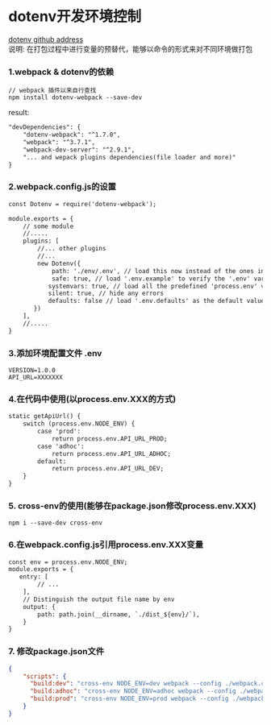 # dotenv开发环境控制
[dotenv github address](https://github.com/mrsteele/dotenv-webpack) <br/>
说明: 在打包过程中进行变量的预替代，能够以命令的形式来对不同环境做打包

### 1.webpack & dotenv的依赖
```shell script
// webpack 插件以来自行查找
npm install dotenv-webpack --save-dev
```
result:
```html
"devDependencies": {
    "dotenv-webpack": "^1.7.0",
    "webpack": "^3.7.1",
    "webpack-dev-server": "^2.9.1",
    "... and wepack plugins dependencies(file loader and more)"
}
```

### 2.webpack.config.js的设置
```html
const Dotenv = require('dotenv-webpack');

module.exports = {
    // some module
    //.....
    plugins: [
        //... other plugins
        //...
        new Dotenv({
            path: './env/.env', // load this now instead of the ones in '.env'
            safe: true, // load '.env.example' to verify the '.env' variables are all set. Can also be a string to a different file.
           systemvars: true, // load all the predefined 'process.env' variables which will trump anything local per dotenv specs.
           silent: true, // hide any errors
           defaults: false // load '.env.defaults' as the default values if empty.
       })
    ],
    //.....
}
```

### 3.添加环境配置文件 .env
```properties
VERSION=1.0.0
API_URL=XXXXXXX
```

### 4.在代码中使用(以process.env.XXX的方式)
```html
static getApiUrl() {
    switch (process.env.NODE_ENV) {
        case 'prod':
            return process.env.API_URL_PROD;
        case 'adhoc':
            return process.env.API_URL_ADHOC;
        default:
            return process.env.API_URL_DEV;
    }
}
```

### 5. cross-env的使用(能够在package.json修改process.env.XXX)
```shell script
npm i --save-dev cross-env
```
    
    
    
### 6.在webpack.config.js引用process.env.XXX变量
```html
const env = process.env.NODE_ENV;
module.exports = {
   entry: [
        // ...
    ],
    // Distinguish the output file name by env
    output: {
        path: path.join(__dirname, `./dist_${env}/`),
    }
}
```

### 7. 修改package.json文件
```json
{
    "scripts": {
      "build:dev": "cross-env NODE_ENV=dev webpack --config ./webpack.config.js --progress --profile --colors",
      "build:adhoc": "cross-env NODE_ENV=adhoc webpack --config ./webpack.config.js --progress --profile --colors",
      "build:prod": "cross-env NODE_ENV=prod webpack --config ./webpack.config.js --progress --profile --colors"
    }
}
```
    
    

